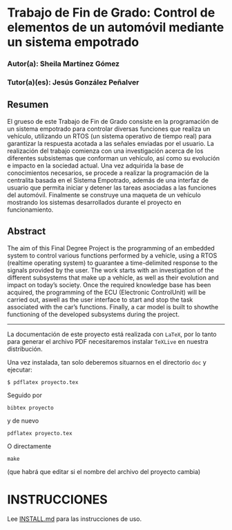 # Trabajo de Fin de Grado: Control de elementos de un automóvil mediante un sistema empotrado

### Autor(a): Sheila Martínez Gómez
### Tutor(a)(es): Jesús González Peñalver

## Resumen

El grueso de este Trabajo de Fin de Grado consiste en la programación de
un sistema empotrado para controlar diversas funciones que realiza un vehículo,
utilizando un RTOS (un sistema operativo de tiempo real) para garantizar la
respuesta acotada a las señales enviadas por el usuario.
La realización del trabajo comienza con una investigación acerca de los diferentes
subsistemas que conforman un vehículo, así como su evolución e impacto
en la sociedad actual. Una vez adquirida la base de conocimientos necesarios,
se procede a realizar la programación de la centralita basada en el
Sistema Empotrado, además de una interfaz de usuario que permita iniciar y
detener las tareas asociadas a las funciones del automóvil.
Finalmente se construye una maqueta de un vehículo mostrando los sistemas
desarrollados durante el proyecto en funcionamiento.

## Abstract

The aim of this Final Degree Project is the programming of an embedded
system to control various functions performed by a vehicle, using a RTOS (realtime
operating system) to guarantee a time-delimited response to the signals
provided by the user.
The work starts with an investigation of the different subsystems that make
up a vehicle, as well as their evolution and impact on today’s society. Once
the required knowledge base has been acquired, the programming of the ECU
(Electronic ControlUnit) will be carried out, aswell as the user interface to start
and stop the task associated with the car’s functions.
Finally, a car model is built to showthe functioning of the developed subsystems
during the project.
___

La documentación de este proyecto está realizada con `LaTeX`, por lo
tanto para generar el archivo PDF necesitaremos instalar `TeXLive` en
nuestra distribución.

Una vez instalada, tan solo deberemos situarnos en el directorio `doc` y ejecutar:

`
$ pdflatex proyecto.tex
`

Seguido por

    bibtex proyecto
    
y de nuevo

    pdflatex proyecto.tex

O directamente

    make
    
(que habrá que editar si el nombre del archivo del proyecto cambia)

# INSTRUCCIONES

Lee [INSTALL.md](INSTALL.md) para las instrucciones de uso.
